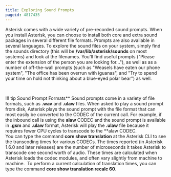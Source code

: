 ```yaml
---
title: Exploring Sound Prompts
pageid: 4817435
---
```


Asterisk comes with a wide variety of pre-recorded sound prompts. When you install Asterisk, you can choose to install both core and extra sound packages in several different file formats. Prompts are also available in several languages. To explore the sound files on your system, simply find the sounds directory (this will be **/var/lib/asterisk/sounds** on most systems) and look at the filenames. You'll find useful prompts ("Please enter the extension of the person you are looking for..."), as well as as a number of off-the-wall prompts (such as "Weasels have eaten our phone system", "The office has been overrun with iguanas", and "Try to spend your time on hold not thinking about a blue-eyed polar bear") as well.

 




!!! tip Sound Prompt Formats** Sound prompts come in a variety of file formats, such as **.wav** and **.ulaw** files. When asked to play a sound prompt from disk, Asterisk plays the sound prompt with the file format that can most easily be converted to the CODEC of the current call. For example, if the inbound call is using the **alaw** CODEC and the sound prompt is available in **.gsm** and **.ulaw** format, Asterisk will play the **.ulaw** file because it requires fewer CPU cycles to transcode to the **alaw
    CODEC.  
     You can type the command **core show translation** at the Asterisk CLI to see the transcoding times for various CODECs. The times reported (in Asterisk 1.6.0 and later releases) are the number of microseconds it takes Asterisk to transcode one second worth of audio. These times are calculated when Asterisk loads the codec modules, and often vary slightly from machine to machine.  To perform a current calculation of translation times, you can type the command **core show translation recalc 60**.

      
[//]: # (end-tip)



